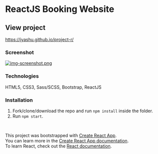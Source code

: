 # ReactJS Booking Website

## View project

https://jyashu.github.io/project-r/

### Screenshot

[![img-screenshot.png](https://i.postimg.cc/XJ8Kyy0B/img-screenshot.png)](https://postimg.cc/WFdqBzzs)

### Technologies

HTML5, CSS3, Sass/SCSS, Bootstrap, ReactJS

### Installation

1. Fork/clone/download the repo and run `npm install` inside the folder.
2. Run `npm start`.

<br>

This project was bootstrapped with [Create React App](https://github.com/facebook/create-react-app). <br>
You can learn more in the [Create React App documentation](https://facebook.github.io/create-react-app/docs/getting-started). <br>
To learn React, check out the [React documentation](https://reactjs.org/).

